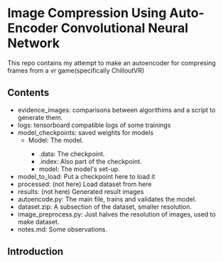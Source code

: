# Image Compression Using Auto-Encoder Convolutional Neural Network

This repo contains my attempt to make an autoencoder for compresing frames from a vr game(specifically ChilloutVR)

## Contents

- evidence_images: comparisons between algorithims and a script to generate them.
- logs: tensorboard compatible logs of some trainings
- model_checkpoints: saved weights for models
  - Model<letter>: The model.
    - <model-name>.data: The checkpoint.
    - <model-name>.index: Also part of the checkpoint.
    - model: The model's set-up.
- model_to_load: Put a checkpoint here to load it
- processed: (not here) Load dataset from here
- results: (not here) Generated result images
- autoencode.py: The main file, trains and validates the model.
- dataset.zip: A subsection of the dataset, smaller resolution.
- image_preprocess.py: Just halves the resolution of images, used to make dataset.
- notes.md: Some observations.

## Introduction


